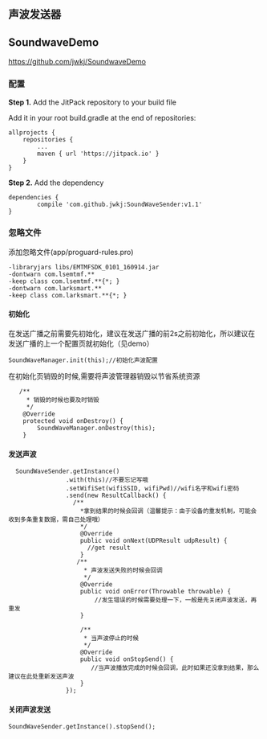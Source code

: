 ## 声波发送器

## SoundwaveDemo

https://github.com/jwkj/SoundwaveDemo

### 配置

**Step 1.** Add the JitPack repository to your build file

Add it in your root build.gradle at the end of repositories:
```
allprojects {
    repositories {
        ...
        maven { url 'https://jitpack.io' }
    }
}
```

**Step 2.** Add the dependency

```
dependencies {
        compile 'com.github.jwkj:SoundWaveSender:v1.1'
}
```

### 忽略文件

添加忽略文件(app/proguard-rules.pro)
```
-libraryjars libs/EMTMFSDK_0101_160914.jar
-dontwarn com.lsemtmf.**
-keep class com.lsemtmf.**{*; }
-dontwarn com.larksmart.**
-keep class com.larksmart.**{*; }
```



#### 初始化

 在发送广播之前需要先初始化，建议在发送广播的前2s之前初始化，所以建议在发送广播的上一个配置页就初始化（见demo）

 ```
 SoundWaveManager.init(this);//初始化声波配置
 ```

在初始化页销毁的时候,需要将声波管理器销毁以节省系统资源

```
   /**
     * 销毁的时候也要及时销毁
     */
    @Override
    protected void onDestroy() {
        SoundWaveManager.onDestroy(this);
    }
```
#### 发送声波

```
  SoundWaveSender.getInstance()
                .with(this)//不要忘记写哦
                .setWifiSet(wifiSSID, wifiPwd)//wifi名字和wifi密码
                .send(new ResultCallback() {
                  /**
                    *拿到结果的时候会回调（温馨提示：由于设备的重发机制，可能会收到多条重复数据，需自己处理哦）
                    */
                    @Override
                    public void onNext(UDPResult udpResult) {
                      //get result
                    }
                   /**
                     * 声波发送失败的时候会回调
                     */
                    @Override
                    public void onError(Throwable throwable) {
                        //发生错误的时候需要处理一下，一般是先关闭声波发送，再重发
                    }

                    /**
                     * 当声波停止的时候
                     */
                    @Override
                    public void onStopSend() {
                       //当声波播放完成的时候会回调，此时如果还没拿到结果，那么建议在此处重新发送声波
                    }
                });
```

#### 关闭声波发送

```
SoundWaveSender.getInstance().stopSend();
```
